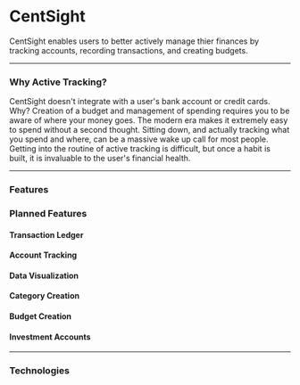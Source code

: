 # CentSight
CentSight enables users to better actively manage thier finances by tracking accounts, recording transactions, and creating budgets.
****
### Why Active Tracking?
CentSight doesn't integrate with a user's bank account or credit cards. Why? Creation of a budget and management of spending requires you to be aware of where your money goes. The modern era makes it extremely easy to spend without a second thought. Sitting down, and actually tracking what you spend and where, can be a massive wake up call for most people. Getting into the routine of active tracking is difficult, but once a habit is built, it is invaluable to the user's financial health.
****
### Features
### Planned Features
#### Transaction Ledger
#### Account Tracking
#### Data Visualization
#### Category Creation
#### Budget Creation
#### Investment Accounts
****
### Technologies
